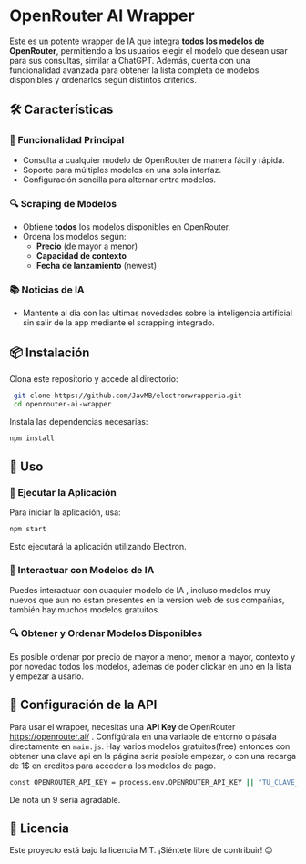 #  OpenRouter AI Wrapper

Este es un potente wrapper de IA que integra **todos los modelos de OpenRouter**, permitiendo a los usuarios elegir el modelo que desean usar para sus consultas, similar a ChatGPT. Además, cuenta con una funcionalidad avanzada para obtener la lista completa de modelos disponibles y ordenarlos según distintos criterios.

## 🛠 Características

### 📌 Funcionalidad Principal
- Consulta a cualquier modelo de OpenRouter de manera fácil y rápida.
- Soporte para múltiples modelos en una sola interfaz.
- Configuración sencilla para alternar entre modelos.

### 🔍 Scraping de Modelos
- Obtiene **todos** los modelos disponibles en OpenRouter.
- Ordena los modelos según:
  - **Precio** (de mayor a menor)
  - **Capacidad de contexto**
  - **Fecha de lanzamiento** (newest)
 
### :books: Noticias de IA 
- Mantente al dia con las ultimas novedades sobre la inteligencia artificial sin salir de la app mediante el scrapping integrado.

## 📦 Instalación

Clona este repositorio y accede al directorio:

```bash
 git clone https://github.com/JavMB/electronwrapperia.git
 cd openrouter-ai-wrapper
```

Instala las dependencias necesarias:

```bash
npm install
```

## 🚀 Uso

### 🧠 Ejecutar la Aplicación

Para iniciar la aplicación, usa:

```bash
npm start
```

Esto ejecutará la aplicación utilizando Electron.

### 🧠 Interactuar con Modelos de IA
Puedes interactuar con cuaquier modelo de IA , incluso modelos muy nuevos que aun no estan presentes en la version web de sus compañias, también hay muchos modelos gratuitos.



### 🔍 Obtener y Ordenar Modelos Disponibles

Es posible ordenar por precio de mayor a menor, menor a mayor, contexto y por novedad todos los modelos, ademas de poder clickar en uno en la lista y empezar a usarlo.

## 🔑 Configuración de la API
Para usar el wrapper, necesitas una **API Key** de OpenRouter https://openrouter.ai/ . Configúrala en una variable de entorno o pásala directamente en `main.js`.
Hay varios modelos gratuitos(free) entonces con obtener una clave api en la página seria posible empezar, o con una recarga de 1$ en creditos para acceder a los modelos de pago. 

```bash
const OPENROUTER_API_KEY = process.env.OPENROUTER_API_KEY || "TU_CLAVE_API_DE_OPENROUTER";
```

De nota un 9 seria agradable.



## 📜 Licencia
Este proyecto está bajo la licencia MIT. ¡Siéntete libre de contribuir! 😊

